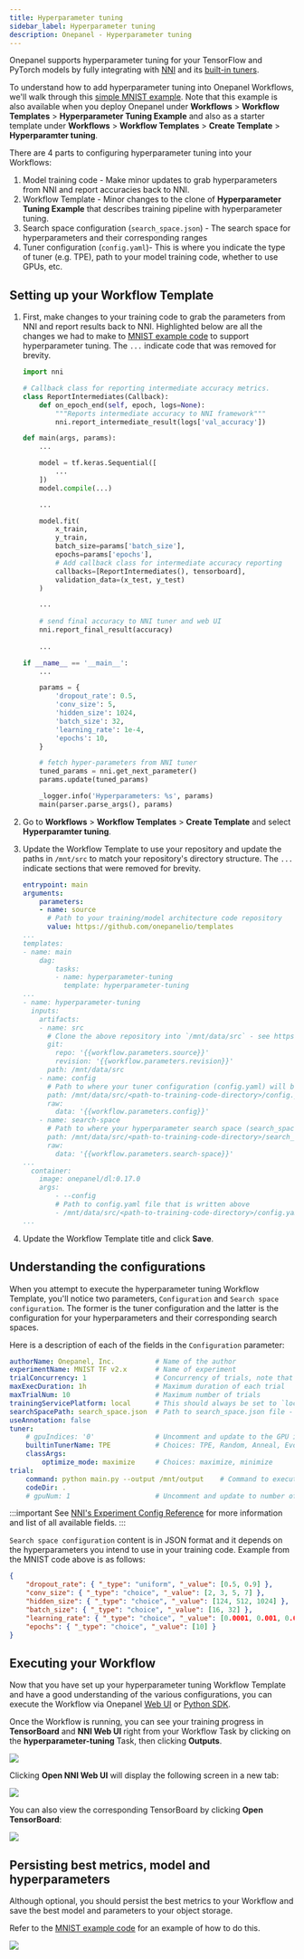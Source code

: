 ```yaml
---
title: Hyperparameter tuning
sidebar_label: Hyperparameter tuning
description: Onepanel - Hyperparameter tuning
---
```


Onepanel supports hyperparameter tuning for your TensorFlow and PyTorch models by fully integrating with [NNI](https://github.com/microsoft/nni) and its [built-in tuners](https://nni.readthedocs.io/en/stable/Tuner/BuiltinTuner.html).

To understand how to add hyperparameter tuning into Onepanel Workflows, we'll walk through this [simple MNIST example](https://github.com/onepanelio/templates/tree/master/workflows/hyperparameter-tuning/mnist). Note that this example is also available when you deploy Onepanel under **Workflows** > **Workflow Templates** > **Hyperparameter Tuning Example** and also as a starter template under **Workflows** > **Workflow Templates** > **Create Template** > **Hyperparamter tuning**.

There are 4 parts to configuring hyperparameter tuning into your Workflows:

1. Model training code - Make minor updates to grab hyperparameters from NNI and report accuracies back to NNI.
2. Workflow Template - Minor changes to the clone of **Hyperparameter Tuning Example** that describes training pipeline with hyperparameter tuning.
3. Search space configuration (`search_space.json`) - The search space for hyperparameters and their corresponding ranges
4. Tuner configuration (`config.yaml`)- This is where you indicate the type of tuner (e.g. TPE), path to your model training code, whether to use GPUs, etc.

## Setting up your Workflow Template

1. First, make changes to your training code to grab the parameters from NNI and report results back to NNI. Highlighted below are all the changes we had to make to [MNIST example code](https://github.com/onepanelio/templates/tree/master/workflows/hyperparameter-tuning/mnist/main.py) to support hyperparameter tuning. The `...` indicate code that was removed for brevity.

    ```python {1,4-7,25,32,49-50}
    import nni

    # Callback class for reporting intermediate accuracy metrics.
    class ReportIntermediates(Callback):
        def on_epoch_end(self, epoch, logs=None):
            """Reports intermediate accuracy to NNI framework"""
            nni.report_intermediate_result(logs['val_accuracy'])

    def main(args, params):
        ...

        model = tf.keras.Sequential([
            ...
        ])
        model.compile(...)

        ...

        model.fit(
            x_train,
            y_train,
            batch_size=params['batch_size'],
            epochs=params['epochs'],
            # Add callback class for intermediate accuracy reporting
            callbacks=[ReportIntermediates(), tensorboard],
            validation_data=(x_test, y_test)
        )

        ...
        
        # send final accuracy to NNI tuner and web UI
        nni.report_final_result(accuracy)
        
        ...

    if __name__ == '__main__':
        ...

        params = {
            'dropout_rate': 0.5,
            'conv_size': 5,
            'hidden_size': 1024,
            'batch_size': 32,
            'learning_rate': 1e-4,
            'epochs': 10,
        }

        # fetch hyper-parameters from NNI tuner
        tuned_params = nni.get_next_parameter()
        params.update(tuned_params)

        _logger.info('Hyperparameters: %s', params)
        main(parser.parse_args(), params)
    ```

2. Go to **Workflows** > **Workflow Templates** > **Create Template** and select **Hyperparamter tuning**.

3. Update the Workflow Template to use your repository and update the paths in `/mnt/src` to match your repository's directory structure. The `...` indicate sections that were removed for brevity.
    ```yaml {6,26,31,40}
    entrypoint: main
    arguments:
        parameters:
        - name: source
          # Path to your training/model architecture code repository
          value: https://github.com/onepanelio/templates
    ...
    templates:
    - name: main
        dag:
            tasks:
            - name: hyperparameter-tuning
              template: hyperparameter-tuning
    ...
    - name: hyperparameter-tuning
      inputs:
        artifacts:
        - name: src
          # Clone the above repository into `/mnt/data/src` - see https://docs.onepanel.ai/docs/reference/workflows/artifacts#git for private repositories
          git:
            repo: '{{workflow.parameters.source}}'
            revision: '{{workflow.parameters.revision}}'
          path: /mnt/data/src
        - name: config
          # Path to where your tuner configuration (config.yaml) will be written - same directory as your training code
          path: /mnt/data/src/<path-to-training-code-directory>/config.yaml
          raw:
            data: '{{workflow.parameters.config}}'
        - name: search-space
          # Path to where your hyperparameter search space (search_space.json) will be written - same directory as your training code
          path: /mnt/data/src/<path-to-training-code-directory>/search_space.json
          raw:
            data: '{{workflow.parameters.search-space}}'
    ...
      container:
        image: onepanel/dl:0.17.0
        args:
            - --config
            # Path to config.yaml file that is written above
            - /mnt/data/src/<path-to-training-code-directory>/config.yaml
    ...
    ```

4. Update the Workflow Template title and click **Save**.

## Understanding the configurations

When you attempt to execute the hyperparameter tuning Workflow Template, you'll notice two parameters, `Configuration` and `Search space configuration`. The former is the tuner configuration and the latter is the configuration for your hyperparameters and their corresponding search spaces.

Here is a description of each of the fields in the `Configuration` parameter:

```yaml
authorName: Onepanel, Inc.          # Name of the author
experimentName: MNIST TF v2.x       # Name of experiment
trialConcurrency: 1                 # Concurrency of trials, note that if on GPU, this should match gpuNum
maxExecDuration: 1h                 # Maximum duration of each trial
maxTrialNum: 10                     # Maximum number of trials
trainingServicePlatform: local      # This should always be set to `local`
searchSpacePath: search_space.json  # Path to search_space.json file - you don't have to change this if you follow the steps above
useAnnotation: false
tuner:
    # gpuIndices: '0'               # Uncomment and update to the GPU indices to assign this tuner
    builtinTunerName: TPE           # Choices: TPE, Random, Anneal, Evolution, BatchTuner, MetisTuner, GPTuner
    classArgs:
        optimize_mode: maximize     # Choices: maximize, minimize
trial:
    command: python main.py --output /mnt/output    # Command to execute your training code
    codeDir: .
    # gpuNum: 1                     # Uncomment and update to number of GPUs
```

:::important
See [NNI's Experiment Config Reference](https://nni.readthedocs.io/en/stable/Tutorial/ExperimentConfig.html) for more information and list of all available fields.
:::

`Search space configuration` content is in JSON format and it depends on the hyperparameters you intend to use in your training code. Example from the MNIST code above is as follows:

```json
{
    "dropout_rate": { "_type": "uniform", "_value": [0.5, 0.9] },
    "conv_size": { "_type": "choice", "_value": [2, 3, 5, 7] },
    "hidden_size": { "_type": "choice", "_value": [124, 512, 1024] },
    "batch_size": { "_type": "choice", "_value": [16, 32] },
    "learning_rate": { "_type": "choice", "_value": [0.0001, 0.001, 0.01, 0.1] },
    "epochs": { "_type": "choice", "_value": [10] }
}
```


## Executing your Workflow

Now that you have set up your hyperparameter tuning Workflow Template and have a good understanding of the various configurations, you can execute the Workflow via Onepanel [Web UI](/docs/reference/workflows/execute) or [Python SDK](https://github.com/onepanelio/python-sdk/blob/master/examples/execute-workflow.ipynb). 

Once the Workflow is running, you can see your training progress in **TensorBoard** and **NNI Web UI** right from your Workflow Task by clicking on the **hyperparameter-tuning** Task, then clicking **Outputs**.

![](../../../static/img/hyperparamtuning-170923.png)


Clicking **Open NNI Web UI** will display the following screen in a new tab:

![](../../../static/img/hyperparamtuning-171041.png)

You can also view the corresponding TensorBoard by clicking **Open TensorBoard**:

![](../../../static/img/hyperparamtuning-171133.png)

## Persisting best metrics, model and hyperparameters
Although optional, you should persist the best metrics to your Workflow and save the best model and parameters to your object storage.

Refer to the [MNIST example code](https://github.com/onepanelio/templates/tree/master/workflows/hyperparameter-tuning/mnist/main.py) for an example of how to do this.

![](../../../static/img/hyperparamtuning-173059.png)